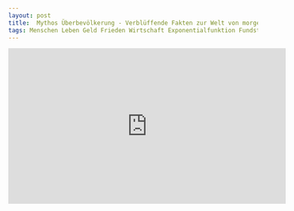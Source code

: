 ```yaml
---
layout: post  
title:  Mythos Überbevölkerung - Verblüffende Fakten zur Welt von morgen  
tags: Menschen Leben Geld Frieden Wirtschaft Exponentialfunktion Fundstücke Video  
---
```


<iframe width="560" height="315" src="https://www.youtube.com/embed/cRBBH72j8ao" frameborder="0" allowfullscreen></iframe>  
